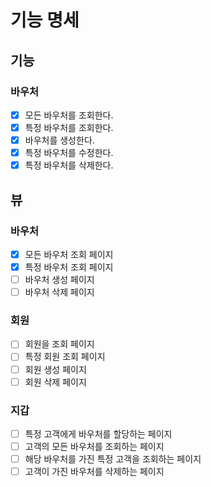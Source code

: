 # 기능 명세

## 기능
### 바우처
- [x] 모든 바우처를 조회한다.
- [x] 특정 바우처를 조회한다.
- [x] 바우처를 생성한다.
- [x] 특정 바우처를 수정한다.
- [x] 특정 바우처를 삭제한다.

## 뷰
### 바우처
- [x] 모든 바우처 조회 페이지
- [x] 특정 바우처 조회 페이지
- [ ] 바우처 생성 페이지
- [ ] 바우처 삭제 페이지
### 회원
- [ ] 회원을 조회 페이지
- [ ] 특정 회원 조회 페이지
- [ ] 회원 생성 페이지
- [ ] 회원 삭제 페이지
### 지갑
- [ ] 특정 고객에게 바우처를 할당하는 페이지
- [ ] 고객의 모든 바우처를 조회하는 페이지
- [ ] 해당 바우처를 가진 특정 고객을 조회하는 페이지
- [ ] 고객이 가진 바우처를 삭제하는 페이지

